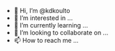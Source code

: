 - 👋 Hi, I’m @kdkoulto
- 👀 I’m interested in ...
- 🌱 I’m currently learning ...
- 💞️ I’m looking to collaborate on ...
- 📫 How to reach me ...

<!---
kdkoulto/kdkoulto is a ✨ special ✨ repository because its `README.md` (this file) appears on your GitHub profile.
You can click the Preview link to take a look at your changes.
--->
